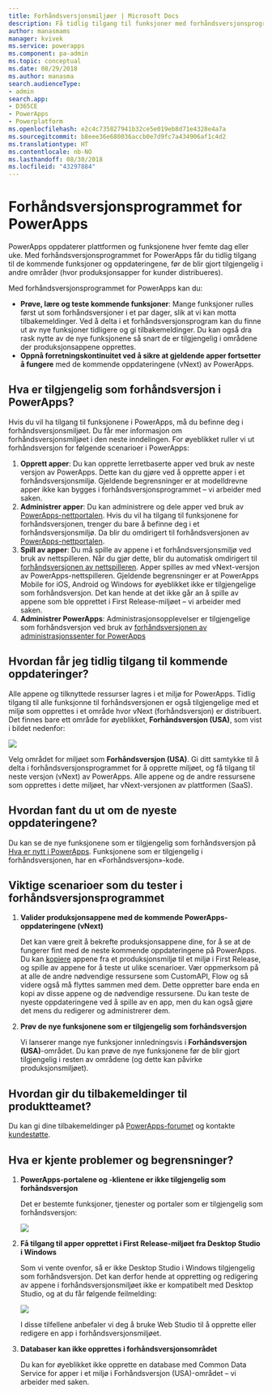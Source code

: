 ```yaml
---
title: Forhåndsversjonsmiljøer | Microsoft Docs
description: Få tidlig tilgang til funksjoner med forhåndsversjonsprogrammet for PowerApps
author: manasmams
manager: kvivek
ms.service: powerapps
ms.component: pa-admin
ms.topic: conceptual
ms.date: 08/29/2018
ms.author: manasma
search.audienceType:
- admin
search.app:
- D365CE
- PowerApps
- Powerplatform
ms.openlocfilehash: e2c4c735827941b32ce5e019eb8d71e4328e4a7a
ms.sourcegitcommit: b8eee36e680036accb0e7d9fc7a434906af1c4d2
ms.translationtype: HT
ms.contentlocale: nb-NO
ms.lasthandoff: 08/30/2018
ms.locfileid: "43297884"
---
```

# <a name="powerapps-preview-program"></a>Forhåndsversjonsprogrammet for PowerApps
PowerApps oppdaterer plattformen og funksjonene hver femte dag eller uke. Med forhåndsversjonsprogrammet for PowerApps får du tidlig tilgang til de kommende funksjoner og oppdateringene, før de blir gjort tilgjengelig i andre områder (hvor produksjonsapper for kunder distribueres). 

Med forhåndsversjonsprogrammet for PowerApps kan du:
- **Prøve, lære og teste kommende funksjoner**: Mange funksjoner rulles først ut som forhåndsversjoner i et par dager, slik at vi kan motta tilbakemeldinger. Ved å delta i et forhåndsversjonsprogram kan du finne ut av nye funksjoner tidligere og gi tilbakemeldinger. Du kan også dra rask nytte av de nye funksjonene så snart de er tilgjengelig i områdene der produksjonsappene opprettes.
- **Oppnå forretningskontinuitet ved å sikre at gjeldende apper fortsetter å fungere** med de kommende oppdateringene (vNext) av PowerApps.

## <a name="what-in-powerapps-is-available-for-preview"></a>Hva er tilgjengelig som forhåndsversjon i PowerApps?
Hvis du vil ha tilgang til funksjonene i PowerApps, må du befinne deg i forhåndsversjonsmiljøet. Du får mer informasjon om forhåndsversjonsmiljøet i den neste inndelingen.
For øyeblikket ruller vi ut forhåndsversjon for følgende scenarioer i PowerApps:
1. **Opprett apper**: Du kan opprette lerretbaserte apper ved bruk av neste versjon av PowerApps. Dette kan du gjøre ved å opprette apper i et forhåndsversjonsmiljø. Gjeldende begrensninger er at modelldrevne apper ikke kan bygges i forhåndsversjonsprogrammet – vi arbeider med saken.
2. **Administrer apper**: Du kan administrere og dele apper ved bruk av [PowerApps-nettportalen][2]. Hvis du vil ha tilgang til funksjonene for forhåndsversjonen, trenger du bare å befinne deg i et forhåndsversjonsmiljø. Da blir du omdirigert til forhåndsversjonen av [PowerApps-nettportalen][3].
3. **Spill av apper**: Du må spille av appene i et forhåndsversjonsmiljø ved bruk av nettspilleren. Når du gjør dette, blir du automatisk omdirigert til [forhåndsversjonen av nettspilleren][4]. Apper spilles av med vNext-versjon av PowerApps-nettspilleren. Gjeldende begrensninger er at PowerApps Mobile for iOS, Android og Windows for øyeblikket ikke er tilgjengelige som forhåndsversjon. Det kan hende at det ikke går an å spille av appene som ble opprettet i First Release-miljøet – vi arbeider med saken.
4. **Administrer PowerApps**: Administrasjonsopplevelser er tilgjengelige som forhåndsversjon ved bruk av [forhåndsversjonen av administrasjonssenter for PowerApps][1]

## <a name="how-to-get-early-access-to-the-upcoming-updates"></a>Hvordan får jeg tidlig tilgang til kommende oppdateringer?
Alle appene og tilknyttede ressurser lagres i et miljø for PowerApps. Tidlig tilgang til alle funksjonne til forhåndsversjonen er også tilgjengelige med et miljø som opprettes i et område hvor vNext (forhåndsversjon) er distribuert. Det finnes bare ett område for øyeblikket, **Forhåndsversjon (USA)**, som vist i bildet nedenfor:

![](./media/preview-environment/env3-preview.png)

Velg området for miljøet som **Forhåndsversjon (USA)**. Gi ditt samtykke til å delta i forhåndsversjonsprogrammet for å opprette miljøet, og få tilgang til neste versjon (vNext) av PowerApps.
Alle appene og de andre ressursene som opprettes i dette miljøet, har vNext-versjonen av plattformen (SaaS).

## <a name="how-to-learn-about-the-latest-updates"></a>Hvordan fant du ut om de nyeste oppdateringene?
Du kan se de nye funksjonene som er tilgjengelig som forhåndsversjon på [Hva er nytt i PowerApps][5]. Funksjonene som er tilgjengelig i forhåndsversjonen, har en «Forhåndsversjon»-kode.

## <a name="key-scenarios-to-test-with-the-preview-program"></a>Viktige scenarioer som du tester i forhåndsversjonsprogrammet
1. **Valider produksjonsappene med de kommende PowerApps-oppdateringene (vNext)**

   Det kan være greit å bekrefte produksjonsappene dine, for å se at de fungerer fint med de neste kommende oppdateringene på PowerApps. Du kan [kopiere][6] appene fra et produksjonsmiljø til et miljø i First Release, og spille av appene for å teste ut ulike scenarioer. Vær oppmerksom på at alle de andre nødvendige ressursene som CustomAPI, Flow og så videre også må flyttes sammen med dem. Dette oppretter bare enda en kopi av disse appene og de nødvendige ressursene. Du kan teste de nyeste oppdateringene ved å spille av en app, men du kan også gjøre det mens du redigerer og administrerer dem.
   
2. **Prøv de nye funksjonene som er tilgjengelig som forhåndsversjon**

   Vi lanserer mange nye funksjoner innledningsvis i **Forhåndsversjon (USA)**-området. Du kan prøve de nye funksjonene før de blir gjort tilgjengelig i resten av områdene (og dette kan påvirke produksjonsmiljøet).

## <a name="how-to-provide-feedback-to-the-product-team"></a>Hvordan gir du tilbakemeldinger til produktteamet?
Du kan gi dine tilbakemeldinger på [PowerApps-forumet][8] og kontakte [kundestøtte][9].

## <a name="what-are-the-known-issues-and-limitations"></a>Hva er kjente problemer og begrensninger?
1. **PowerApps-portalene og -klientene er ikke tilgjengelig som forhåndsversjon** 

   Det er bestemte funksjoner, tjenester og portaler som er tilgjengelig som forhåndsversjon:
   
   ![](./media/preview-environment/table.png)

2. **Få tilgang til apper opprettet i First Release-miljøet fra Desktop Studio i Windows**

   Som vi vente ovenfor, så er ikke Desktop Studio i Windows tilgjengelig som forhåndsversjon. Det kan derfor hende at oppretting og redigering av appene i forhåndsversjonsmiljøet ikke er kompatibelt med Desktop Studio, og at du får følgende feilmelding:
   
   ![](./media/preview-environment/error2.jpg)

   I disse tilfellene anbefaler vi deg å bruke Web Studio til å opprette eller redigere en app i forhåndsversjonsmiljøet.

3. **Databaser kan ikke opprettes i forhåndsversjonsområdet**

   Du kan for øyeblikket ikke opprette en database med Common Data Service for apper i et miljø i Forhåndsversjon (USA)-området – vi arbeider med saken.


<!--Reference links in article-->
[1]: https://preview.admin.powerapps.com
[2]: https://web.powerapps.com
[3]: https://preview.web.powerapps.com
[4]: https://preview.web.powerapps.com/webplayer
[5]: https://docs.microsoft.com/powerapps/maker/canvas-apps/release-notes
[6]: https://docs.microsoft.com/powerapps/administrator/environment-and-tenant-migration
[7]: https://preview.create.powerapps.com
[8]: https://powerusers.microsoft.com/t5/PowerApps-Community/ct-p/PowerApps1
[9]: https://powerapps.microsoft.com/support/

